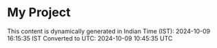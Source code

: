 # My Project

This content is dynamically generated in Indian Time (IST): 2024-10-09 16:15:35 IST
Converted to UTC: 2024-10-09 10:45:35 UTC
